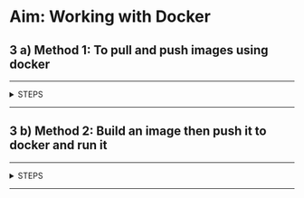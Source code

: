# Aim: Working with Docker

## 3 a) Method 1: To pull and push images using docker

---------------------

<details>
<summary>STEPS</summary>



***.Net SDK Download Link:***
<br>
https://dotnet.microsoft.com/learn/dotnet/hello-world-tutorial/install

Steps:

1.	Create Docker Hub account (sign up)
2.	login to https://labs.play-with-docker.com/
3.	Add new instance

    <img src="https://user-images.githubusercontent.com/88243315/232332330-cb776a84-48bb-4157-ad6b-42b861b9a2b6.png" width="300px" alt ="MA_prac3A_1">

<br>

4.	perform following in **CMD**

- Version check 
    - Command
        ```bash
        docker --version
        ```

        <img src="https://user-images.githubusercontent.com/88243315/232332332-7603e408-2be7-4413-a4bb-6e273bfb1c28.png" width="600px" alt ="MA_prac3A_2">


<br>

- To pull readymade image
    - Command
        ```bash
        docker pull rocker/verse
        ```

        <img src="https://user-images.githubusercontent.com/88243315/232332334-19a36eab-bea4-4432-aa3d-fa0fa15b9b95.png" width="600px" alt ="MA_prac3A_3">


<br>

- To check images in docker
    - Command
        ```bash
        docker images
        ```

        <img src="https://user-images.githubusercontent.com/88243315/232332336-3177283f-c36f-4c59-afc4-76fd314ad779.png" width="600px" alt ="MA_prac3A_4">

<br>

5. Now Login to docker hub and create repository

    <img src="https://user-images.githubusercontent.com/88243315/232333590-95e92151-9840-456d-83a8-a6cf19236775.png" width="600px" alt ="MA_prac3A_5">

<br>

6. Click on Create button -> Now check repository created

    <img src="https://user-images.githubusercontent.com/88243315/232333591-ce5c2784-7df3-4fd1-94fd-3ebcbdf777a4.png" width="600px" alt ="MA_prac3A_6">

<br>

7.	perform following in CMD
- To login to your docker account
    - Command
        ```bash
        docker login --username=ninadstudy
        password: 
        ```

        - Insert **password of docker login** in place of password.

        <img src="https://user-images.githubusercontent.com/88243315/232332341-9d7656d5-db11-4924-bd6e-45935e5581d5.png" width="600px" alt ="MA_prac3A_7">

<br>

- To tag image
    - Command
        ```bash
        docker tag 7291950d643e ninadstudy/repo1:firsttry
        ```

        - Insert **Image ID** obtained from `docker images` command.

        <img src="https://user-images.githubusercontent.com/88243315/232332343-076e1212-1205-4430-bf71-25e8ebc83a79.png" width="600px" alt ="MA_prac3A_8">

<br>

- To push image to docker hub account
    - Command
        ```bash
        docker push ninadstudy/repo1:firsttry
        ```

        - Insert **Image ID** obtained from `docker images` command.

        <img src="https://user-images.githubusercontent.com/88243315/232332344-903f87b3-465c-4c4d-8171-e0f0b5e0a598.png" width="600px" alt ="MA_prac3A_9">

<br>

8. Check it in docker hub now

    <img src="https://user-images.githubusercontent.com/88243315/232332346-681e9226-0309-4fac-9d77-311c1c3933b1.png" width="600px" alt ="MA_prac3A_10">

<br>

9. Check it in docker hub now

    <img src="https://user-images.githubusercontent.com/88243315/232332347-2a6975c4-a073-4adf-a796-ac435473c607.png" width="600px" alt ="MA_prac3A_11">

<br>

[🔝](#index)

</details>

**************

## 3 b) **Method 2:** Build an image then push it to docker and run it

---------------------

<details>
<summary>STEPS</summary>



***.Net SDK Download Link:***
<br>
https://dotnet.microsoft.com/learn/dotnet/hello-world-tutorial/install

Steps:

1. To create docker file
    - Command
        ```bash
        cat > Dockerfile << EOF
        FROM busybox
        CMD echo "Hello Ninad."
        EOF
        ```

        <img src="https://user-images.githubusercontent.com/88243315/232332350-9d36bc5d-d55b-49c1-8d94-9d7a14d510ef.png" width="400px" alt ="MA_prac3B_1">

<br>

2. To build image from docker file
    - Command
        ```bash
        dokcer build –t ninadstudy/repo2
        ```

        <img src="https://user-images.githubusercontent.com/88243315/232332351-6db8d2b5-cbc3-482a-bbe8-fde36e1f4f66.png" width="400px" alt ="MA_prac3B_2">

<br>

3. To check docker images
    - Command
        ```bash
        docker images
        ```

        <img src="https://user-images.githubusercontent.com/88243315/232332353-5f2246d6-f066-427d-9bbc-c31b480f1872.png" width="400px" alt ="MA_prac3B_3">

<br>

4. To push and run image to docker hub
    - Command
        ```bash
        docker push ninadstudy/repo2
        docker run ninadstudy/repo2
        ```

        <img src="https://user-images.githubusercontent.com/88243315/232332354-521cf19a-dc7f-4da8-ac86-bc3460739fee.png" width="400px" alt ="MA_prac3B_4">

<br>

5. Now check it on docker hub

    <img src="https://user-images.githubusercontent.com/88243315/232332356-ca0b6886-d8ad-4161-a804-7fd899810859.png" width="400px" alt ="MA_prac3B_5">


<br>

[🔝](#index)

</details>

************************************************